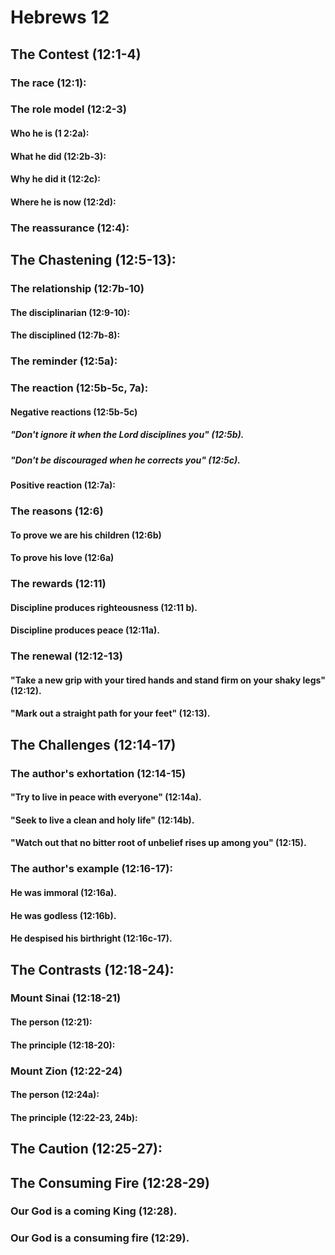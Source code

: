 ---
---
# Hebrews 12 
## The Contest (12:1-4) 
###  The race (12:1): 
###  The role model (12:2-3) 
####  Who he is (1 2:2a): 
####  What he did (12:2b-3): 
####  Why he did it (12:2c): 
####  Where he is now (12:2d): 
###  The reassurance (12:4): 
## The Chastening (12:5-13): 
###  The relationship (12:7b-10) 
####  The disciplinarian (12:9-10): 
####  The disciplined (12:7b-8): 
###  The reminder (12:5a): 
###  The reaction (12:5b-5c, 7a): 
####  Negative reactions (12:5b-5c) 
#####  \"Don\'t ignore it when the Lord disciplines you\" (12:5b). 
#####  \"Don\'t be discouraged when he corrects you\" (12:5c). 
####  Positive reaction (12:7a): 
###  The reasons (12:6) 
####  To prove we are his children (12:6b) 
####  To prove his love (12:6a) 
###  The rewards (12:11) 
####  Discipline produces righteousness (12:11 b). 
####  Discipline produces peace (12:11a). 
###  The renewal (12:12-13) 
####  \"Take a new grip with your tired hands and stand firm on your shaky legs\" (12:12). 
####  \"Mark out a straight path for your feet\" (12:13). 
## The Challenges (12:14-17) 
###  The author\'s exhortation (12:14-15) 
####  \"Try to live in peace with everyone\" (12:14a). 
####  \"Seek to live a clean and holy life\" (12:14b). 
####  \"Watch out that no bitter root of unbelief rises up among you\" (12:15). 
###  The author\'s example (12:16-17): 
####  He was immoral (12:16a). 
####  He was godless (12:16b). 
####  He despised his birthright (12:16c-17). 
## The Contrasts (12:18-24): 
###  Mount Sinai (12:18-21) 
####  The person (12:21): 
####  The principle (12:18-20): 
###  Mount Zion (12:22-24) 
####  The person (12:24a): 
####  The principle (12:22-23, 24b): 
## The Caution (12:25-27):
## The Consuming Fire (12:28-29) 
###  Our God is a coming King (12:28). 
###  Our God is a consuming fire (12:29). 
